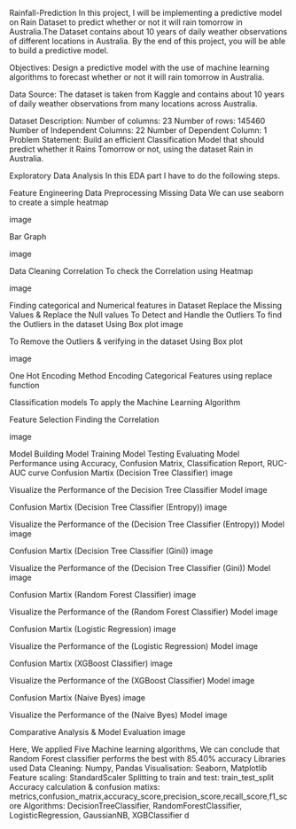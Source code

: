Rainfall-Prediction
In this project, I will be implementing a predictive model on Rain Dataset to predict whether or not it will rain tomorrow in Australia.The Dataset contains about 10 years of daily weather observations of different locations in Australia. By the end of this project, you will be able to build a predictive model.

Objectives:
Design a predictive model with the use of machine learning algorithms to forecast whether or not it will rain tomorrow in Australia.

Data Source:
The dataset is taken from Kaggle and contains about 10 years of daily weather observations from many locations across Australia.

Dataset Description:
Number of columns: 23
Number of rows: 145460
Number of Independent Columns: 22
Number of Dependent Column: 1
Problem Statement:
Build an efficient Classification Model that should predict whether it Rains Tomorrow or not, using the dataset Rain in Australia.

Exploratory Data Analysis
In this EDA part I have to do the following steps.

Feature Engineering
Data Preprocessing
Missing Data We can use seaborn to create a simple heatmap

image

Bar Graph

image

Data Cleaning
Correlation
To check the Correlation using Heatmap

image

Finding categorical and Numerical features in Dataset
Replace the Missing Values & Replace the Null values
To Detect and Handle the Outliers
To find the Outliers in the dataset Using Box plot
image

To Remove the Outliers & verifying in the dataset Using Box plot

image

One Hot Encoding Method
Encoding Categorical Features using replace function

Classification models
To apply the Machine Learning Algorithm

Feature Selection
Finding the Correlation

image

Model Building
Model Training
Model Testing
Evaluating Model Performance using Accuracy, Confusion Matrix, Classification Report, RUC-AUC curve
Confusion Martix (Decision Tree Classifier)
image

Visualize the Performance of the Decision Tree Classifier Model
image

Confusion Martix (Decision Tree Classifier (Entropy))
image

Visualize the Performance of the (Decision Tree Classifier (Entropy)) Model
image

Confusion Martix (Decision Tree Classifier (Gini))
image

Visualize the Performance of the (Decision Tree Classifier (Gini)) Model
image

Confusion Martix (Random Forest Classifier)
image

Visualize the Performance of the (Random Forest Classifier) Model
image

Confusion Martix (Logistic Regression)
image

Visualize the Performance of the (Logistic Regression) Model
image

Confusion Martix (XGBoost Classifier)
image

Visualize the Performance of the (XGBoost Classifier) Model
image

Confusion Martix (Naive Byes)
image

Visualize the Performance of the (Naive Byes) Model
image

Comparative Analysis & Model Evaluation
image

Here, We applied Five Machine learning algorithms, We can conclude that Random Forest classifier performs the best with 85.40% accuracy
Libraries used
Data Cleaning: Numpy, Pandas
Visualisation: Seaborn, Matplotlib
Feature scaling: StandardScaler
Splitting to train and test: train_test_split
Accuracy calculation & confusion matixs: metrics,confusion_matrix,accuracy_score,precision_score,recall_score,f1_score
Algorithms: DecisionTreeClassifier, RandomForestClassifier, LogisticRegression, GaussianNB, XGBClassifier
d
